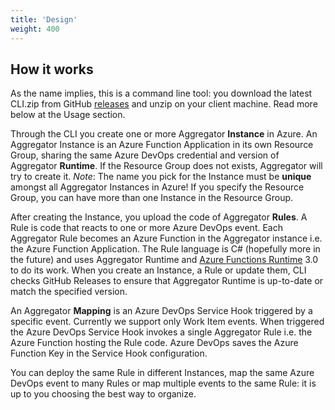 ```yaml
---
title: 'Design'
weight: 400
---
```


## How it works

As the name implies, this is a command line tool: you download the latest CLI.zip from GitHub [releases](https://github.com/tfsaggregator/aggregator-cli/releases) and unzip on your client machine.
Read more below at the Usage section.

Through the CLI you create one or more Aggregator **Instance** in Azure. 
An Aggregator Instance is an Azure Function Application in its own Resource Group,
sharing the same Azure DevOps credential and version of Aggregator **Runtime**.
If the Resource Group does not exists, Aggregator will try to create it.
*Note*: The name you pick for the Instance must be **unique** amongst all
Aggregator Instances in Azure!
If you specify the Resource Group, you can have more than one Instance in the Resource Group.

After creating the Instance, you upload the code of Aggregator **Rules**.
A Rule is code that reacts to one or more Azure DevOps event.
Each Aggregator Rule becomes an Azure Function in the Aggregator instance i.e. the Azure Function Application.
The Rule language is C# (hopefully more in the future) and uses Aggregator Runtime and [Azure Functions Runtime](https://docs.microsoft.com/en-us/azure/azure-functions/functions-versions) 3.0
to do its work.
When you create an Instance, a Rule or update them, CLI checks GitHub Releases
to ensure that Aggregator Runtime is up-to-date or match the specified version.

An Aggregator **Mapping** is an Azure DevOps Service Hook triggered by a specific event. Currently we support only Work Item events.
When triggered the Azure DevOps Service Hook invokes a single Aggregator Rule i.e. the Azure Function hosting the Rule code. Azure DevOps saves the Azure Function Key in the Service Hook configuration.

You can deploy the same Rule in different Instances, map the same Azure DevOps event to many Rules or map multiple events to the same Rule: it is up to you choosing the best way to organize.
